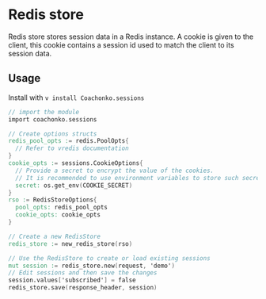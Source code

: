 # Redis store

Redis store stores session data in a Redis instance. A cookie is given to the client, this cookie contains 
a session id used to match the client to its session data.

## Usage

Install with `v install Coachonko.sessions`

```V
// import the module
import coachonko.sessions

// Create options structs
redis_pool_opts := redis.PoolOpts{
  // Refer to vredis documentation
}
cookie_opts := sessions.CookieOptions{
  // Provide a secret to encrypt the value of the cookies.
  // It is recommended to use environment variables to store such secrets.
  secret: os.get_env(COOKIE_SECRET)
}
rso := RedisStoreOptions{
  pool_opts: redis_pool_opts
  cookie_opts: cookie_opts
}

// Create a new RedisStore
redis_store := new_redis_store(rso)

// Use the RedisStore to create or load existing sessions
mut session := redis_store.new(request, 'demo')
// Edit sessions and then save the changes
session.values['subscribed'] = false
redis_store.save(response_header, session)
```
